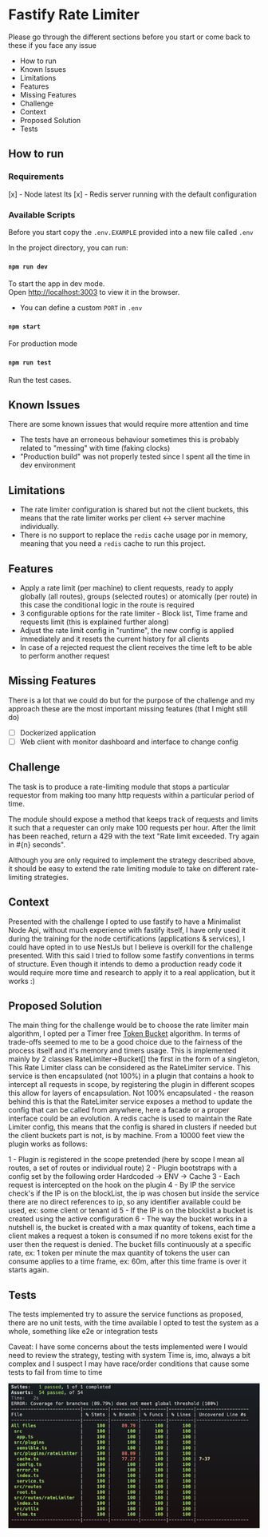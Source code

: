 # Fastify Rate Limiter

Please go through the different sections before you start or come back to these if you face any issue

- How to run
- Known Issues
- Limitations
- Features
- Missing Features
- Challenge
- Context
- Proposed Solution
- Tests

## How to run

### Requirements
[x] - Node latest lts
[x] - Redis server running with the default configuration

### Available Scripts

Before you start copy the `.env.EXAMPLE` provided into a new file called `.env`

In the project directory, you can run:

#### `npm run dev`

To start the app in dev mode.\
Open [http://localhost:3003](http://localhost:3003) to view it in the browser.
* You can define a custom `PORT` in `.env`

#### `npm start`

For production mode

#### `npm run test`

Run the test cases.

## Known Issues

There are some known issues that would require more attention and time

- The tests have an erroneous behaviour sometimes this is probably related to "messing" with time (faking clocks)
- "Production build" was not properly tested since I spent all the time in dev environment

## Limitations

- The rate limiter configuration is shared but not the client buckets, this means that the rate limiter works per client <-> server machine individually.
- There is no support to replace the `redis` cache usage por in memory, meaning that you need a `redis` cache to run this project.

## Features

- Apply a rate limit (per machine) to client requests, ready to apply globally (all routes), groups (selected routes) or atomically (per route) in this case the conditional logic in the route is required
- 3 configurable options for the rate limiter - Block list, Time frame and requests limit (this is explained further along)
- Adjust the rate limit config in "runtime", the new config is applied immediately and it resets the current history for all clients
- In case of a rejected request the client receives the time left to be able to perform another request

## Missing Features

There is a lot that we could do but for the purpose of the challenge and my approach these are the most important missing features (that I might still do)

- [ ] Dockerized application
- [ ] Web client with monitor dashboard and interface to change config 

## Challenge

The task is to produce a rate-limiting module that stops a particular requestor from making too many http requests within a particular period of time.

The module should expose a method that keeps track of requests and limits it such that a requester can only make 100 requests per hour. After the limit has been reached, return a 429 with the text "Rate limit exceeded. Try again in #{n} seconds".

Although you are only required to implement the strategy described above, it should be easy to extend the rate limiting module to take on different rate-limiting strategies.

## Context

Presented with the challenge I opted to use fastify to have a Minimalist Node Api, without much experience with fastify itself, I have only used it during the training for the node certifications (applications & services), I could have opted in to use NestJs but I believe is overkill for the challenge presented. With this said I tried to follow some fastify conventions in terms of structure.
Even though it intends to demo a production ready code it would require more time and research to apply it to a real application, but it works :)

## Proposed Solution

The main thing for the challenge would be to choose the rate limiter main algorithm, I opted per a Timer free [Token Bucket](https://en.wikipedia.org/wiki/Token_bucket) algorithm. In terms of trade-offs seemed to me to be a good choice due to the fairness of the process itself and it's memory and timers usage. This is implemented mainly by 2 classes RateLimiter->Bucket[] the first in the form of a singleton, This Rate Limiter class can be considered as the RateLimiter service. This service is then encapsulated (not 100%) in a plugin that contains a hook to intercept all requests in scope, by registering the plugin in different scopes this allow for layers of encapsulation. Not 100% encapsulated - the reason behind this is that the RateLimiter service exposes a method to update the config that can be called from anywhere, here a facade or a proper interface could be an evolution.
A redis cache is used to maintain the Rate Limiter config, this means that the config is shared in clusters if needed but the client buckets part is not, is by machine.
From a 10000 feet view the plugin works as follows:

1 - Plugin is registered in the scope pretended (here by scope I mean all routes, a set of routes or individual route)
2 - Plugin bootstraps with a config set by the following order Hardcoded -> ENV -> Cache
3 - Each request is intercepted on the hook on the plugin
4 - By IP the service check's if the IP is on the blockList, the ip was chosen but inside the service there are no direct references to ip, so any identifier available could be used, ex: some client or tenant id
5 - If the IP is on the blocklist a bucket is created using the active configuration
6 - The way the bucket works in a nutshell is, the bucket is created with a max quantity of tokens, each time a client makes a request a token is consumed if no more tokens exist for the user then the request is denied. The bucket fills continuously at a specific rate, ex: 1 token per minute the max quantity of tokens the user can consume applies to a time frame, ex: 60m, after this time frame is over it starts again.

## Tests

The tests implemented try to assure the service functions as proposed, there are no unit tests, with the time available I opted to test the system as a whole, something like e2e or integration tests

Caveat: I have some concerns about the tests implemented were I would need to review the strategy, testing with system Time is, imo, always a bit complex and I suspect I may have race/order conditions that cause some tests to fail from time to time

![img.png](img.png)






